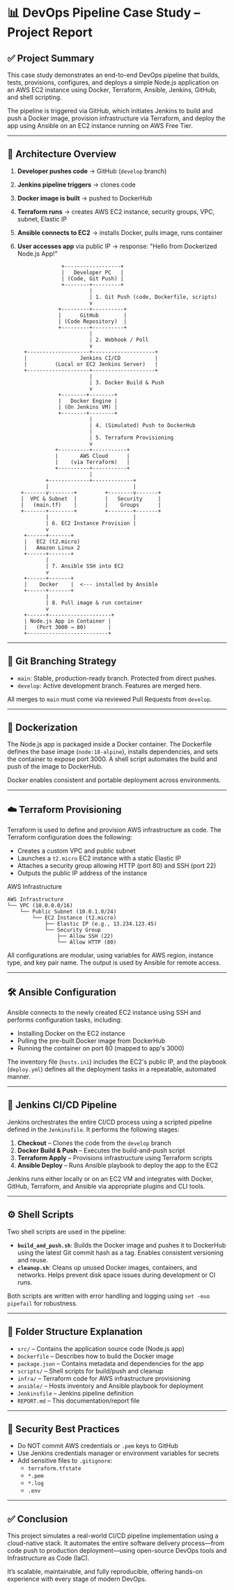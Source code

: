 # 📊 DevOps Pipeline Case Study – Project Report

## ✅ Project Summary

This case study demonstrates an end-to-end DevOps pipeline that builds, tests, provisions, configures, and deploys a simple Node.js application on an AWS EC2 instance using Docker, Terraform, Ansible, Jenkins, GitHub, and shell scripting.

The pipeline is triggered via GitHub, which initiates Jenkins to build and push a Docker image, provision infrastructure via Terraform, and deploy the app using Ansible on an EC2 instance running on AWS Free Tier.

---

## 📌 Architecture Overview

1. **Developer pushes code** → GitHub (`develop` branch)
2. **Jenkins pipeline triggers** → clones code
3. **Docker image is built** → pushed to DockerHub
4. **Terraform runs** → creates AWS EC2 instance, security groups, VPC, subnet, Elastic IP
5. **Ansible connects to EC2** → installs Docker, pulls image, runs container
6. **User accesses app** via public IP → response: "Hello from Dockerized Node.js App!"

                     +------------------+
                     |   Developer PC   |
                     | (Code, Git Push) |
                     +--------+---------+
                              |
                              | 1. Git Push (code, Dockerfile, scripts)
                              v
                    +---------+----------+
                    |      GitHub        |
                    | (Code Repository)  |
                    +---------+----------+
                              |
                              | 2. Webhook / Poll
                              v
         +--------------------+--------------------+
         |                 Jenkins CI/CD           |
         |         (Local or EC2 Jenkins Server)   |
         +--------------------+--------------------+
                              |
                              | 3. Docker Build & Push
                              v
                    +--------+--------+
                    |   Docker Engine |
                    | (On Jenkins VM) |
                    +--------+--------+
                              |
                              | 4. (Simulated) Push to DockerHub
                              |
                              | 5. Terraform Provisioning
                              v
                   +----------+-----------+
                   |       AWS Cloud      |
                   |    (via Terraform)   |
                   +----------+-----------+
                              |
                +-------------+-------------+
                |                           |
        +-------v--------+         +--------v-------+
        |  VPC & Subnet  |         |   Security     |
        |   (main.tf)    |         |    Groups      |
        +-------+--------+         +--------+-------+
                |                           |
                | 6. EC2 Instance Provision |
                v
         +------+-------+
         |   EC2 (t2.micro)
         |   Amazon Linux 2
         +------+-------+
                |
                | 7. Ansible SSH into EC2
                v
         +------+-------+
         |    Docker    |  <--- installed by Ansible
         +------+-------+
                |
                | 8. Pull image & run container
                v
         +------+--------------------+
         | Node.js App in Container |
         |   (Port 3000 → 80)       |
         +--------------------------+


---

## 🌿 Git Branching Strategy

- `main`: Stable, production-ready branch. Protected from direct pushes.
- `develop`: Active development branch. Features are merged here.

All merges to `main` must come via reviewed Pull Requests from `develop`.

---

## 🐳 Dockerization

The Node.js app is packaged inside a Docker container. The Dockerfile defines the base image (`node:18-alpine`), installs dependencies, and sets the container to expose port 3000. A shell script automates the build and push of the image to DockerHub.

Docker enables consistent and portable deployment across environments.

---

## ☁️ Terraform Provisioning

Terraform is used to define and provision AWS infrastructure as code. The Terraform configuration does the following:

- Creates a custom VPC and public subnet
- Launches a `t2.micro` EC2 instance with a static Elastic IP
- Attaches a security group allowing HTTP (port 80) and SSH (port 22)
- Outputs the public IP address of the instance

AWS Infrastructure

```
AWS Infrastructure
└── VPC (10.0.0.0/16)
    └── Public Subnet (10.0.1.0/24)
        └── EC2 Instance (t2.micro)
            ├── Elastic IP (e.g., 13.234.123.45)
            └── Security Group
                ├── Allow SSH (22)
                └── Allow HTTP (80)
```



All configurations are modular, using variables for AWS region, instance type, and key pair name. The output is used by Ansible for remote access.

---

## 🛠️ Ansible Configuration

Ansible connects to the newly created EC2 instance using SSH and performs configuration tasks, including:

- Installing Docker on the EC2 instance
- Pulling the pre-built Docker image from DockerHub
- Running the container on port 80 (mapped to app's 3000)

The inventory file (`hosts.ini`) includes the EC2's public IP, and the playbook (`deploy.yml`) defines all the deployment tasks in a repeatable, automated manner.

---

## 🔄 Jenkins CI/CD Pipeline

Jenkins orchestrates the entire CI/CD process using a scripted pipeline defined in the `Jenkinsfile`. It performs the following stages:

1. **Checkout** – Clones the code from the `develop` branch
2. **Docker Build & Push** – Executes the build-and-push script
3. **Terraform Apply** – Provisions infrastructure using Terraform scripts
4. **Ansible Deploy** – Runs Ansible playbook to deploy the app to the EC2

Jenkins runs either locally or on an EC2 VM and integrates with Docker, GitHub, Terraform, and Ansible via appropriate plugins and CLI tools.

---

## ⚙️ Shell Scripts

Two shell scripts are used in the pipeline:

- **`build_and_push.sh`**: Builds the Docker image and pushes it to DockerHub using the latest Git commit hash as a tag. Enables consistent versioning and reuse.
- **`cleanup.sh`**: Cleans up unused Docker images, containers, and networks. Helps prevent disk space issues during development or CI runs.

Both scripts are written with error handling and logging using `set -euo pipefail` for robustness.

---

## 📂 Folder Structure Explanation

- `src/` – Contains the application source code (Node.js app)
- `Dockerfile` – Describes how to build the Docker image
- `package.json` – Contains metadata and dependencies for the app
- `scripts/` – Shell scripts for build/push and cleanup
- `infra/` – Terraform code for AWS infrastructure provisioning
- `ansible/` – Hosts inventory and Ansible playbook for deployment
- `Jenkinsfile` – Jenkins pipeline definition
- `REPORT.md` – This documentation/report file
  
---

## 🔐 Security Best Practices

- Do NOT commit AWS credentials or `.pem` keys to GitHub
- Use Jenkins credentials manager or environment variables for secrets
- Add sensitive files to `.gitignore`:  
  - `terraform.tfstate`  
  - `*.pem`  
  - `*.log`  
  - `.env`

---

## ✅ Conclusion

This project simulates a real-world CI/CD pipeline implementation using a cloud-native stack. It automates the entire software delivery process—from code push to production deployment—using open-source DevOps tools and Infrastructure as Code (IaC).

It’s scalable, maintainable, and fully reproducible, offering hands-on experience with every stage of modern DevOps.
